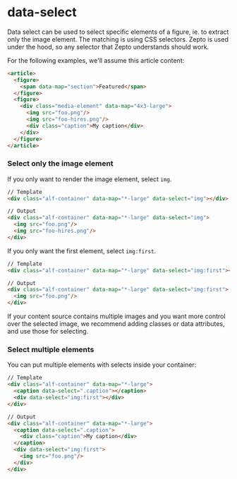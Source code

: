 data-select
===========

Data select can be used to select specific elements of a figure, ie. to extract
only the image element. The matching is using CSS selectors. Zepto is used under
the hood, so any selector that Zepto understands should work.

For the following examples, we'll assume this article content:

```html
<article>
  <figure>
    <span data-map="section">Featured</span>
  </figure>
  <figure>
    <div class="media-element" data-map="4x3-large">
      <img src="foo.png"/>
      <img src="foo-hires.png"/>
      <div class="caption">My caption</div>
    </div>
  </figure>
</article>
```

### Select only the image element

If you only want to render the image element, select `img`.

```html
// Template
<div class="alf-container" data-map="*-large" data-select="img"></div>

// Output
<div class="alf-container" data-map="*-large" data-select="img">
  <img src="foo.png"/>
  <img src="foo-hires.png"/>
</div>
```

If you only want the first element, select `img:first`.

```html
// Template
<div class="alf-container" data-map="*-large" data-select="img:first"></div>

// Output
<div class="alf-container" data-map="*-large" data-select="img:first">
  <img src="foo.png"/>
</div>
```

If your content source contains multiple images and you want more control over
the selected image, we recommend adding classes or data attributes, and use
those for selecting.

### Select multiple elements

You can put multiple elements with selects inside your container:

```html
// Template
<div class="alf-container" data-map="*-large">
  <caption data-select=".caption"></caption>
  <div data-select="img:first"></div>
</div>

// Output
<div class="alf-container" data-map="*-large">
  <caption data-select=".caption">
    <div class="caption">My caption</div>
  </caption>
  <div data-select="img:first">
    <img src="foo.png"/>
  </div>
</div>
```
